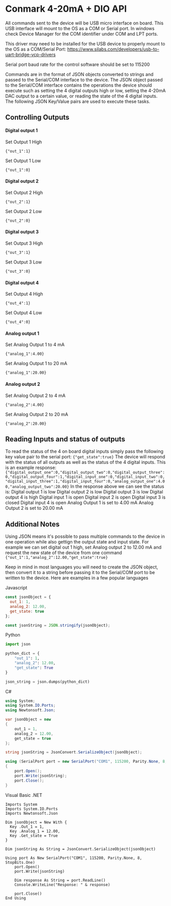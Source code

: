 # Conmark 4-20mA + DIO API

All commands sent to the device will be USB micro interface on board.  This USB interface will mount to the OS as a COM or Serial port.  In windows check Device Manager for the COM identifier under COM and LPT ports.

This driver may need to be installed for the USB device to properly mount to the OS as a COM/Serial Port:
https://www.silabs.com/developers/usb-to-uart-bridge-vcp-drivers

Serial port baud rate for the control software should be set to 115200

Commands are in the format of JSON objects converted to strings and passed to the Serial/COM interface to the device.  The JSON object passed to the Serial/COM interface contains the operations the device should execute such as setting the 4 digital outputs high or low, setting the 4-20mA DAC output to a certain value, or reading the state of the 4 digital inputs.  The following JSON Key/Value pairs are used to execute these tasks.

## Controlling Outputs

#### Digital output 1

Set Output 1 High

``
{"out_1":1}
``

Set Output 1 Low

``
{"out_1":0}
``

#### Digital output 2

Set Output 2 High

``
{"out_2":1}
``

Set Output 2 Low

``
{"out_2":0}
``

#### Digital output 3

Set Output 3 High

``
{"out_3":1}
``

Set Output 3 Low

``
{"out_3":0}
``

#### Digital output 4

Set Output 4 High

``
{"out_4":1}
``

Set Output 4 Low

``
{"out_4":0}
``

#### Analog output 1

Set Analog Output 1 to 4 mA

``
{"analog_1":4.00}
``

Set Analog Output 1 to 20 mA

``
{"analog_1":20.00}
``

#### Analog output 2

Set Analog Output 2 to 4 mA

``
{"analog_2":4.00}
``

Set Analog Output 2 to 20 mA

``
{"analog_2":20.00}
``

## Reading Inputs and status of outputs
To read the status of the 4 on board digital inputs simply pass the following key value pair to the serial port:
``
{"get_state":true}
``
The device will respond with the status of all outputs as well as the status of the 4 digital inputs.  This is an example response:
``
{"digital_output_one":0,"digital_output_two":0,"digital_output_three":0,"digital_output_four":1,"digital_input_one":0,"digital_input_two":0,"digital_input_three":1,"digital_input_four":0,"analog_output_one":4.00,"analog_output_two":20.00}
``
In the response above we can see the status is:
Digital output 1 is low
Digital output 2 is low
Digital output 3 is low
Digital output 4 is high
Digital input 1 is open
Digital input 2 is open
Digital input 3 is closed
Digital input 4 is open
Analog Output 1 is set to 4.00 mA
Analog Output 2 is set to 20.00 mA

## Additional Notes
Using JSON means it's possible to pass multiple commands to the device in one operation while also gettign the output state and input state.  For example we can set digital out 1 high, set Analog output 2 to 12.00 mA and request the new state of the device from one command
``
{"out_1":1,"analog_2":12.00,"get_state":true}
``

Keep in mind in most languages you will need to create the JSON object, then convert it to a string before passing it to the Serial/COM port to be written to the device.  Here are examples in a few popular languages

Javascript
```javascript
const jsonObject = {
  out_1: 1,
  analog_2: 12.00,
  get_state: true
};

const jsonString = JSON.stringify(jsonObject);
```
Python
```python
import json

python_dict = {
    "out_1": 1,
    "analog_2": 12.00,
    "get_state": True
}

json_string = json.dumps(python_dict)
```
C#
```C#
using System;
using System.IO.Ports;
using Newtonsoft.Json;

var jsonObject = new
{
    out_1 = 1,
    analog_2 = 12.00,
    get_state = true
};

string jsonString = JsonConvert.SerializeObject(jsonObject);

using (SerialPort port = new SerialPort("COM1", 115200, Parity.None, 8, StopBits.One))
{
    port.Open();
    port.Write(jsonString);
    port.Close();
}
```
Visual Basic .NET

```.NET
Imports System
Imports System.IO.Ports
Imports Newtonsoft.Json

Dim jsonObject = New With {
  Key .Out_1 = 1,
  Key .Analog_1 = 12.00,
  Key .Get_state = True
}

Dim jsonString As String = JsonConvert.SerializeObject(jsonObject)

Using port As New SerialPort("COM1", 115200, Parity.None, 8, StopBits.One)
    port.Open()
    port.Write(jsonString)

    Dim response As String = port.ReadLine()
    Console.WriteLine("Response: " & response)

    port.Close()
End Using
```
